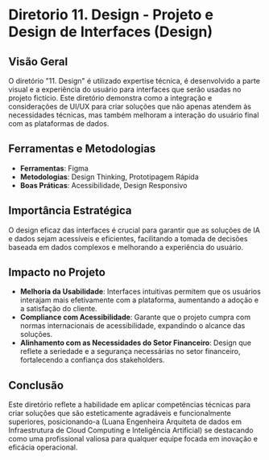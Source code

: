 # Diretorio 11. Design - Projeto e Design de Interfaces (Design)

## Visão Geral

O diretório "11. Design" é utilizado expertise técnica, é desenvolvido a parte visual e a experiência do usuário para interfaces que serão usadas no projeto fictício. Este diretório demonstra como a integração e considerações de UI/UX para criar soluções que não apenas atendem às necessidades técnicas, mas também melhoram a interação do usuário final com as plataformas de dados.

## Ferramentas e Metodologias

- **Ferramentas**: Figma
- **Metodologias**: Design Thinking, Prototipagem Rápida
- **Boas Práticas**: Acessibilidade, Design Responsivo

## Importância Estratégica

O design eficaz das interfaces é crucial para garantir que as soluções de IA e dados sejam acessíveis e eficientes, facilitando a tomada de decisões baseada em dados complexos e melhorando a experiência do usuário.

## Impacto no Projeto

- **Melhoria da Usabilidade**: Interfaces intuitivas permitem que os usuários interajam mais efetivamente com a plataforma, aumentando a adoção e a satisfação do cliente.
- **Compliance com Acessibilidade**: Garante que o projeto cumpra com normas internacionais de acessibilidade, expandindo o alcance das soluções.
- **Alinhamento com as Necessidades do Setor Financeiro**: Design que reflete a seriedade e a segurança necessárias no setor financeiro, fortalecendo a confiança dos stakeholders.

## Conclusão

Este diretório reflete a habilidade em aplicar competências técnicas para criar soluções que são esteticamente agradáveis e funcionalmente superiores, posicionando-a (Luana Engenheira Arquiteta de dados em Infraestrutura de Cloud Computing e Inteligência Artificial) se destacando como uma profissional valiosa para qualquer equipe focada em inovação e eficácia operacional.
